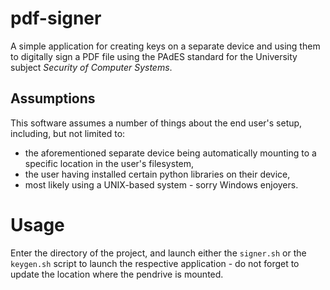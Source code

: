 # pdf-signer

A simple application for creating keys on a separate device and using them to digitally sign a PDF file using the PAdES standard for the University subject _Security of Computer Systems_.

## Assumptions

This software assumes a number of things about the end user's setup, including, but not limited to:
- the aforementioned separate device being automatically mounting to a specific location in the user's filesystem,
- the user having installed certain python libraries on their device,
- most likely using a UNIX-based system - sorry Windows enjoyers.

# Usage

Enter the directory of the project, and launch either the `signer.sh` or the `keygen.sh` script to launch the respective application - do not forget to update the location where the pendrive is mounted.